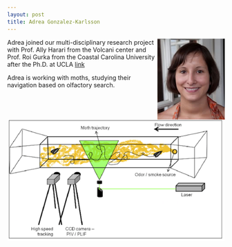 ```yaml
---
layout: post
title: Adrea Gonzalez-Karlsson
---
```



<html>
<img src = "../images/adrea.jpg" align = "right">
</html>

Adrea joined our multi-disciplinary research project with Prof. Ally Harari from the Volcani center
and Prof. Roi Gurka from the Coastal Carolina University after the Ph.D. at UCLA [link](https://www.eeb.ucla.edu/Faculty/Grether/pages/gradstudents/adrea.php?menu=2)

Adrea is working with moths, studying their navigation based on olfactory search.



![](../images/moth_wind_tunnel.png)

